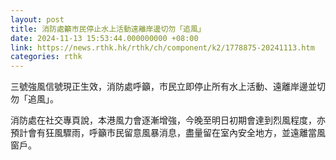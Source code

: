 ```yaml
---
layout: post
title: 消防處籲市民停止水上活動遠離岸邊切勿「追風」
date: 2024-11-13 15:53:44.000000000 +08:00
link: https://news.rthk.hk/rthk/ch/component/k2/1778875-20241113.htm
categories: rthk
---
```


三號強風信號現正生效，消防處呼籲，市民立即停止所有水上活動、遠離岸邊並切勿「追風」。

消防處在社交專頁說，本港風力會逐漸增強，今晚至明日初期會達到烈風程度，亦預計會有狂風驟雨，呼籲市民留意風暴消息，盡量留在室內安全地方，並遠離當風窗戶。
